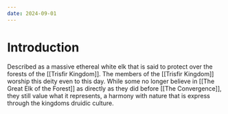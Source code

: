 ```yaml
---
date: 2024-09-01
---
```

# Introduction

Described as a massive ethereal white elk that is said to protect over the forests of the [[Trisfir Kingdom]]. The members of the [[Trisfir Kingdom]] worship this deity even to this day. While some no longer believe in [[The Great Elk of the Forest]] as directly as they did before [[The Convergence]], they still value what it represents, a harmony with nature that is express through the kingdoms druidic culture. 